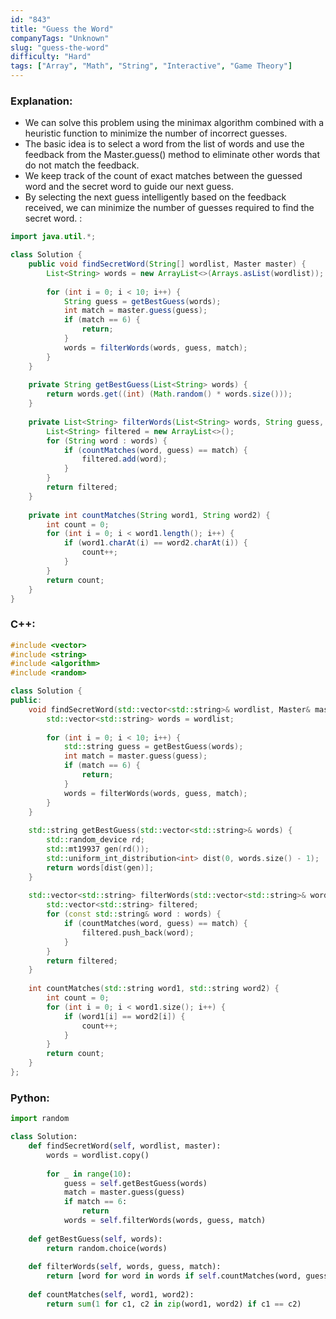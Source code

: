```yaml
---
id: "843"
title: "Guess the Word"
companyTags: "Unknown"
slug: "guess-the-word"
difficulty: "Hard"
tags: ["Array", "Math", "String", "Interactive", "Game Theory"]
---
```


### Explanation:
- We can solve this problem using the minimax algorithm combined with a heuristic function to minimize the number of incorrect guesses.
- The basic idea is to select a word from the list of words and use the feedback from the Master.guess() method to eliminate other words that do not match the feedback.
- We keep track of the count of exact matches between the guessed word and the secret word to guide our next guess.
- By selecting the next guess intelligently based on the feedback received, we can minimize the number of guesses required to find the secret word.
:
```java
import java.util.*;

class Solution {
    public void findSecretWord(String[] wordlist, Master master) {
        List<String> words = new ArrayList<>(Arrays.asList(wordlist));
        
        for (int i = 0; i < 10; i++) {
            String guess = getBestGuess(words);
            int match = master.guess(guess);
            if (match == 6) {
                return;
            }
            words = filterWords(words, guess, match);
        }
    }
    
    private String getBestGuess(List<String> words) {
        return words.get((int) (Math.random() * words.size()));
    }
    
    private List<String> filterWords(List<String> words, String guess, int match) {
        List<String> filtered = new ArrayList<>();
        for (String word : words) {
            if (countMatches(word, guess) == match) {
                filtered.add(word);
            }
        }
        return filtered;
    }
    
    private int countMatches(String word1, String word2) {
        int count = 0;
        for (int i = 0; i < word1.length(); i++) {
            if (word1.charAt(i) == word2.charAt(i)) {
                count++;
            }
        }
        return count;
    }
}
```

### C++:
```cpp
#include <vector>
#include <string>
#include <algorithm>
#include <random>

class Solution {
public:
    void findSecretWord(std::vector<std::string>& wordlist, Master& master) {
        std::vector<std::string> words = wordlist;
        
        for (int i = 0; i < 10; i++) {
            std::string guess = getBestGuess(words);
            int match = master.guess(guess);
            if (match == 6) {
                return;
            }
            words = filterWords(words, guess, match);
        }
    }
    
    std::string getBestGuess(std::vector<std::string>& words) {
        std::random_device rd;
        std::mt19937 gen(rd());
        std::uniform_int_distribution<int> dist(0, words.size() - 1);
        return words[dist(gen)];
    }
    
    std::vector<std::string> filterWords(std::vector<std::string>& words, std::string guess, int match) {
        std::vector<std::string> filtered;
        for (const std::string& word : words) {
            if (countMatches(word, guess) == match) {
                filtered.push_back(word);
            }
        }
        return filtered;
    }
    
    int countMatches(std::string word1, std::string word2) {
        int count = 0;
        for (int i = 0; i < word1.size(); i++) {
            if (word1[i] == word2[i]) {
                count++;
            }
        }
        return count;
    }
};
```

### Python:
```python
import random

class Solution:
    def findSecretWord(self, wordlist, master):
        words = wordlist.copy()
        
        for _ in range(10):
            guess = self.getBestGuess(words)
            match = master.guess(guess)
            if match == 6:
                return
            words = self.filterWords(words, guess, match)
    
    def getBestGuess(self, words):
        return random.choice(words)
    
    def filterWords(self, words, guess, match):
        return [word for word in words if self.countMatches(word, guess) == match]
    
    def countMatches(self, word1, word2):
        return sum(1 for c1, c2 in zip(word1, word2) if c1 == c2)
```